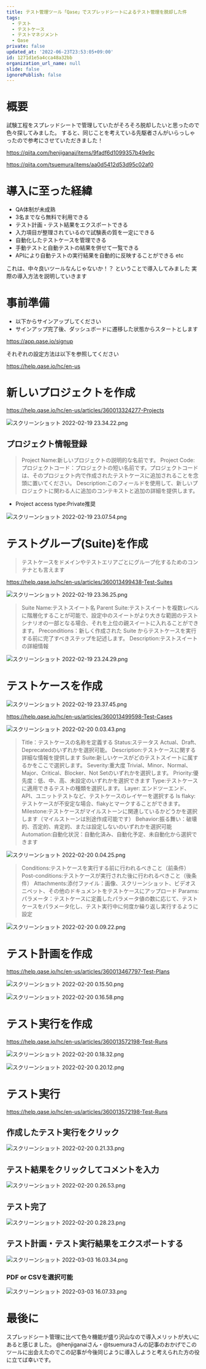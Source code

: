 ```yaml
---
title: テスト管理ツール「Qase」でスプレッドシートによるテスト管理を脱却した件
tags:
  - テスト
  - テストケース
  - テストマネジメント
  - Qase
private: false
updated_at: '2022-06-23T23:53:05+09:00'
id: 1271d1e5a4cca48a32bb
organization_url_name: null
slide: false
ignorePublish: false
---
```

# 概要
試験工程をスプレッドシートで管理していたがそろそろ脱却したいと思ったので色々探してみました。
すると、同じことを考えている先駆者さんがいらっしゃったので参考にさせていただきました！

https://qiita.com/henjiganai/items/9fadf6d1099357b49e9c

https://qiita.com/tsuemura/items/aa0d5412d53d95c02af0

# 導入に至った経緯
- QA体制が未成熟
- 3名までなら無料で利用できる
- テスト計画・テスト結果をエクスポートできる
- 入力項目が整理されているので試験表の質を一定にできる
- 自動化したテストケースを管理できる
- 手動テストと自動テストの結果を併せて一覧できる
- APIにより自動テストの実行結果を自動的に反映することができる
etc

これは、中々良いツールなんじゃないか！？ ということで導入してみました
実際の導入方法を説明していきます

# 事前準備
- 以下からサインアップしてください
- サインアップ完了後、ダッシュボードに遷移した状態からスタートとします

https://app.qase.io/signup

それぞれの設定方法は以下を参照してください

https://help.qase.io/hc/en-us

# 新しいプロジェクトを作成

https://help.qase.io/hc/en-us/articles/360013324277-Projects

![スクリーンショット 2022-02-19 23.34.22.png](https://qiita-image-store.s3.ap-northeast-1.amazonaws.com/0/555632/a8908a04-07b1-8ca2-2e9b-fc7af4208810.png)


## プロジェクト情報登録
> Project Name:新しいプロジェクトの説明的な名前です。
> Project Code:プロジェクトコード：プロジェクトの短い名前です。プロジェクトコードは、そのプロジェクト内で作成されたテストケースに追加されることを念頭に置いてください。
Description:このフィールドを使用して、新しいプロジェクトに関わる人に追加のコンテキストと追加の詳細を提供します。
- Project access type:Private推奨

![スクリーンショット 2022-02-19 23.07.54.png](https://qiita-image-store.s3.ap-northeast-1.amazonaws.com/0/555632/e4250e01-dd7d-e4a2-0ff3-a151b16998dd.png)

# テストグループ(Suite)を作成

> テストケースをドメインやテストエリアごとにグループ化するためのコンテナとも言えます

https://help.qase.io/hc/en-us/articles/360013499438-Test-Suites


![スクリーンショット 2022-02-19 23.36.25.png](https://qiita-image-store.s3.ap-northeast-1.amazonaws.com/0/555632/bf510277-cddf-527a-ee05-2ffc5bb3d1d5.png)

> Suite Name:テストスイート名
Parent Suite:テストスイートを複数レベルに階層化することが可能で、設定中のスイートがより大きな範囲のテストシナリオの一部となる場合、それを上位の親スイートに入れることができます。
Preconditions：新しく作成された Suite からテストケースを実行する前に完了すべきステップを記述します。
Description:テストスイートの詳細情報

![スクリーンショット 2022-02-19 23.24.29.png](https://qiita-image-store.s3.ap-northeast-1.amazonaws.com/0/555632/a623c357-dbc5-a27b-1592-7b080c19bbc1.png)

# テストケースを作成

![スクリーンショット 2022-02-19 23.37.45.png](https://qiita-image-store.s3.ap-northeast-1.amazonaws.com/0/555632/2dbcc133-80a1-f43d-f605-85bcd2ddb07f.png)

https://help.qase.io/hc/en-us/articles/360013499598-Test-Cases

![スクリーンショット 2022-02-20 0.03.43.png](https://qiita-image-store.s3.ap-northeast-1.amazonaws.com/0/555632/fb8f5f1d-ff4b-d0df-2475-a6b0f50cce4b.png)

> Title：テストケースの名称を定義する
Status:ステータス Actual、Draft、Deprecatedのいずれかを選択可能。
Description:テストケースに関する詳細な情報を提供します
Suite:新しいケースがどのテストスイートに属するかをここで選択します。
Severity:重大度 Trivial、Minor、Normal、Major、Critical、Blocker、Not Setのいずれかを選択します。
Priority:優先度：低、中、高、未設定のいずれかを選択できます
Type:テストケースに適用できるテストの種類を選択します。
Layer: エンドツーエンド、API、ユニットテストなど、テストケースのレイヤーを選択する
Is flaky: テストケースが不安定な場合、flakyとマークすることができます。
Milestone:テストケースがマイルストーンに関連しているかどうかを選択します（マイルストーンは別途作成可能です）
Behavior:振る舞い：破壊的、否定的、肯定的、または設定しないのいずれかを選択可能
Automation:自動化状況：自動化済み、自動化予定、未自動化から選択できます

![スクリーンショット 2022-02-20 0.04.25.png](https://qiita-image-store.s3.ap-northeast-1.amazonaws.com/0/555632/9b269ace-6ae0-bffa-7374-cf676ed602f6.png)

> Conditions:テストケースを実行する前に行われるべきこと（前条件）
Post-conditions:テストケースが実行された後に行われるべきこと（後条件）
Attachments:添付ファイル：画像、スクリーンショット、ビデオスニペット、その他のドキュメントをテストケースにアップロード
Params:パラメータ：テストケースに定義したパラメータ値の数に応じて、テストケースをパラメータ化し、テスト実行中に何度か繰り返し実行するように設定

![スクリーンショット 2022-02-20 0.09.22.png](https://qiita-image-store.s3.ap-northeast-1.amazonaws.com/0/555632/17d77307-0098-a352-324a-d50a0ec546fb.png)

# テスト計画を作成

https://help.qase.io/hc/en-us/articles/360013467797-Test-Plans

![スクリーンショット 2022-02-20 0.15.50.png](https://qiita-image-store.s3.ap-northeast-1.amazonaws.com/0/555632/9b7e6159-6fea-7914-03a9-8b4fa0c825e5.png)

![スクリーンショット 2022-02-20 0.16.58.png](https://qiita-image-store.s3.ap-northeast-1.amazonaws.com/0/555632/9d274126-70c0-d783-e23d-1eff84026f6b.png)

# テスト実行を作成

https://help.qase.io/hc/en-us/articles/360013572198-Test-Runs

![スクリーンショット 2022-02-20 0.18.32.png](https://qiita-image-store.s3.ap-northeast-1.amazonaws.com/0/555632/0b736b17-949d-47ac-651b-47417fc2b208.png)

![スクリーンショット 2022-02-20 0.20.12.png](https://qiita-image-store.s3.ap-northeast-1.amazonaws.com/0/555632/f33418d7-1160-2501-40c7-8758429df42e.png)

# テスト実行

https://help.qase.io/hc/en-us/articles/360013572198-Test-Runs

## 作成したテスト実行をクリック
![スクリーンショット 2022-02-20 0.21.33.png](https://qiita-image-store.s3.ap-northeast-1.amazonaws.com/0/555632/5d5f58b2-d8c7-9225-5a17-599a180c808d.png)

## テスト結果をクリックしてコメントを入力
![スクリーンショット 2022-02-20 0.26.53.png](https://qiita-image-store.s3.ap-northeast-1.amazonaws.com/0/555632/59996019-22b1-1e2a-bf8f-92154eff7eba.png)

## テスト完了
![スクリーンショット 2022-02-20 0.28.23.png](https://qiita-image-store.s3.ap-northeast-1.amazonaws.com/0/555632/dd7c4877-c726-aae1-9c79-852b87158811.png)

## テスト計画・テスト実行結果をエクスポートする

![スクリーンショット 2022-03-03 16.03.34.png](https://qiita-image-store.s3.ap-northeast-1.amazonaws.com/0/555632/6f59f8d0-6d55-fa42-951c-7871cf7d5d9b.png)

### PDF or CSVを選択可能
![スクリーンショット 2022-03-03 16.07.33.png](https://qiita-image-store.s3.ap-northeast-1.amazonaws.com/0/555632/e84ea018-552f-d227-9edd-7b8aae10afe7.png)


# 最後に
スプレッドシート管理に比べて色々機能が盛り沢山なので導入メリットが大いにあると感じました。
@henjiganaiさん・@tsuemuraさんの記事のおかげでこのツールに出会えたのでこの記事が今後同じように導入しようと考えられた方の役に立てば幸いです。
